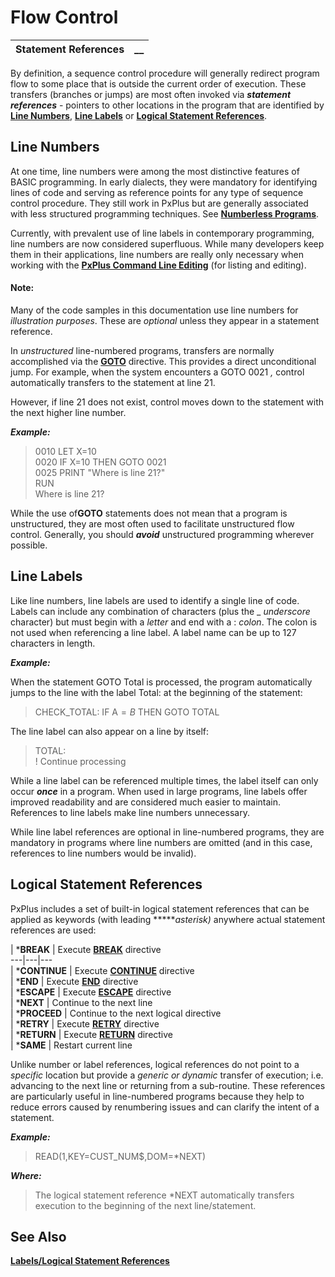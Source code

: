 # Flow Control

**Statement References** |  **__**  
---|---  
  
By definition, a sequence control procedure will generally redirect program flow to some place that is outside the current order of execution. These transfers (branches or jumps) are most often invoked via **_statement references_** \- pointers to other locations in the program that are identified by **[Line Numbers](Statement%20References.htm#linenumbers)**, **[Line Labels](Statement%20References.htm#linelabels)** or **[Logical Statement References](Statement%20References.htm#stmtref)**.

##  Line Numbers

At one time, line numbers were among the most distinctive features of BASIC programming. In early dialects, they were mandatory for identifying lines of code and serving as reference points for any type of sequence control procedure. They still work in PxPlus but are generally associated with less structured programming techniques. See **[Numberless Programs](../../Development%20Tools/Writing%20and%20Modifying%20Program%20Code/Overview.htm#Mark1)**.

Currently, with prevalent use of line labels in contemporary programming, line numbers are now considered superfluous. While many developers keep them in their applications, line numbers are really only necessary when working with the **[PxPlus Command Line Editing](../../Development%20Tools/Writing%20and%20Modifying%20Program%20Code/PxPlus%20Command%20Line%20Editing.md)** (for listing and editing).

#### **Note:**  
Many of the code samples in this documentation use line numbers for _illustration purposes_. These are _optional_ unless they appear in a statement reference.

In _unstructured_ line-numbered programs, transfers are normally accomplished via the **[GOTO](../../../directives/goto.md)** directive. This provides a direct unconditional jump. For example, when the system encounters a GOTO 0021 _,_ control automatically transfers to the statement at line 21.

However, if line 21 does not exist, control moves down to the statement with the next higher line number.

**_Example:_**

> 0010 LET X=10   
>  0020 IF X=10 THEN GOTO 0021   
>  0025 PRINT "Where is line 21?"   
>  RUN  
> Where is line 21?

While the use of**GOTO** statements does not mean that a program is unstructured, they are most often used to facilitate unstructured flow control. Generally, you should **_avoid_** unstructured programming wherever possible.

##  Line Labels

Like line numbers, line labels are used to identify a single line of code. Labels can include any combination of characters (plus the _ _underscore_ character) but must begin with a _letter_ and end with a :  _colon_. The colon is not used when referencing a line label. A label name can be up to 127 characters in length.

**_Example:_**

When the statement GOTO Total is processed, the program automatically jumps to the line with the label Total: at the beginning of the statement:

> CHECK_TOTAL: IF A$=B$ THEN GOTO TOTAL

The line label can also appear on a line by itself:

> TOTAL:   
>  ! Continue processing

While a line label can be referenced multiple times, the label itself can only occur **_once_** in a program. When used in large programs, line labels offer improved readability and are considered much easier to maintain. References to line labels make line numbers unnecessary.

While line label references are optional in line-numbered programs, they are mandatory in programs where line numbers are omitted (and in this case, references to line numbers would be invalid).

##  Logical Statement References

PxPlus includes a set of built-in logical statement references that can be applied as keywords (with leading *****_asterisk)_ anywhere actual statement references are used:

|  ***BREAK** |  Execute **[BREAK](../../../directives/break.md)** directive  
---|---|---  
|  ***CONTINUE** |  Execute **[CONTINUE](../../../directives/continue.md)** directive  
|  ***END** |  Execute **[END](../../../directives/end.md)** directive  
|  ***ESCAPE** |  Execute **[ESCAPE](../../../directives/escape.md)** directive  
|  ***NEXT** |  Continue to the next line  
|  ***PROCEED** |  Continue to the next logical directive  
|  ***RETRY** |  Execute **[RETRY](../../../directives/retry.md)** directive  
|  ***RETURN** |  Execute **[RETURN](../../../directives/return.md)** directive  
|  ***SAME** |  Restart current line  
  
Unlike number or label references, logical references do not point to a _specific_ location but provide a _generic or dynamic_ transfer of execution; i.e. advancing to the next line or returning from a sub-routine. These references are particularly useful in line-numbered programs because they help to reduce errors caused by renumbering issues and can clarify the intent of a statement.

**_Example:_**

> READ(1,KEY=CUST_NUM$,DOM=*NEXT)

**_Where:_**

> The logical statement reference *NEXT automatically transfers execution to the beginning of the next line/statement.

## See Also

**[Labels/Logical Statement References](../../../appendix/labels~logical_statement_references.md)**
